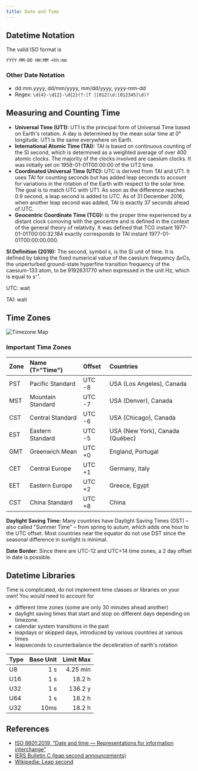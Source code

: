 ```yaml
---
title: Date and Time
---
```




## Datetime Notation
The valid ISO format is

```
YYYY-MM-DD HH:MM +hh:mm
```


### Other Date Notation
* dd.mm.yyyy, dd/mm/yyyy, mm/dd/yyyy, yyyy-mm-dd
* Regex: `\d{4}-\d{2}-\d{2}(?:[T ][012]\d:[012345]\d)?`



## Measuring and Counting Time

* **Universal Time (UT1):** UT1 is the principal form of Universal Time based on Earth's rotation. A day is determined by the mean solar time at 0° longitude. UT1 is the same everywhere on Earth.
* **International Atomic Time (TAI):** TAI is based on continuous counting of the SI second, which is determined as a weighted average of over 400 atomic clocks. The majority of the clocks involved are caesium clocks. It was initially set on 1958-01-01T00:00:00 of the UT2 time.
* **Coordinated Universal Time (UTC):** UTC is derived from TAI and UT1. It uses TAI for counting seconds but has added leap seconds to account for variations in the rotation of the Earth with respect to the solar time. The goal is to match UTC with UT1. As soon as the difference reaches 0.9 second, a leap second is added to UTC. As of 31 December 2016, when another leap second was added, TAI is exactly 37 seconds ahead of UTC.
* **Geocentric Coordinate Time (TCG):** is the proper time experienced by a distant clock comoving with the geocentre and is defined in the context of the general theory of relativity. It was defined that TCG instant 1977-01-01T00:00:32.184 exactly corresponds to TAI instant 1977-01-01T00:00:00.000.



**SI Definition (2019):** The second, symbol s, is the SI unit of time. It is defined by taking the fixed numerical value of the caesium frequency ΔνCs, the unperturbed ground-state hyperfine transition frequency of the caesium-133 atom, to be 9192631770 when expressed in the unit Hz, which is equal to s⁻¹.



<p>UTC: <span id="dt-utc">wait</span></p>
<p>TAI: <span id="dt-tai">wait</span></p>





## Time Zones


![Timezone Map](https://upload.wikimedia.org/wikipedia/commons/thumb/8/88/World_Time_Zones_Map.png/990px-World_Time_Zones_Map.png)


### Important Time Zones

| Zone | Name  (T="Time")  | Offset    | Countries                      |
|:-----|:------------------|:----------|:-------------------------------|
| PST  | Pacific Standard  |   UTC -8  | USA (Los Angeles), Canada      |
| MST  | Mountain Standard |   UTC -7  | USA (Denver), Canada           |
| CST  | Central Standard  |   UTC -6  | USA (Chicago), Canada          |
| EST  | Eastern Standard  |   UTC -5  | USA (New York), Canada (Québec) |
| GMT  | Greenwich Mean    |   UTC +0  | England, Portugal              |
| CET  | Central Europe    |   UTC +1  | Germany, Italy                 |
| EET  | Eastern Europe    |   UTC +2  | Greece, Egypt                  |
| CST  | China Standard    |   UTC +8  | China                          |


**Daylight Saving Time:** Many countries have Daylight Saving Times (DST) – also called "Summer Time" – from spring to autum, which adds one hour to the UTC offset. Most countries near the equator do not use DST since the seasonal difference in sunlight is minimal.

**Date Border:** Since there are UTC-12 and UTC+14 time zones, a 2 day offset in date is possible.










## Datetime Libraries
Time is complicated, do not implement time classes or libraries on your own! You would need to account for

* different time zones (some are only 30 minutes ahead another)
* daylight saving times that start and stop on different days depending on timezone.
* calendar system transitions in the past
* leapdays or skipped days, introduced by various countries at various times
* leapseconds to counterbalance the deceleration of earth's rotation


| Type | Base Unit | Limit Max  |
|------|----------:|-----------:|
| U8   |       1 s |   4.25 min |
| U16  |       1 s |     18.2 h |
| U32  |       1 s |    136.2 y |
| U64  |       1 s |     18.2 h |
| U32  |      10ms |     18.2 h |


## References

* [ISO 8601:2019, “Date and time — Representations for information interchange”](https://www.iso.org/iso-8601-date-and-time-format.html)
* [IERS Bulletin C (leap second announcements)](https://www.iers.org/SharedDocs/News/EN/BulletinC.html)
* [Wikipedia: Leap second](https://en.wikipedia.org/wiki/Leap_second)


<script type="text/javascript">
<!--

function updateClock() {
  var dt = new Date();
  document.getElementById( "dt-utc" ).textContent = dt.toTimeString();
  dt.setSeconds( dt.getSeconds() + 38 );
  document.getElementById( "dt-tai" ).textContent = dt.toTimeString();
  setTimeout( updateClock, 100 );
}


document.addEventListener("DOMContentLoaded", function(){
  setTimeout( updateClock, 100 );

});

//-->
</script>
